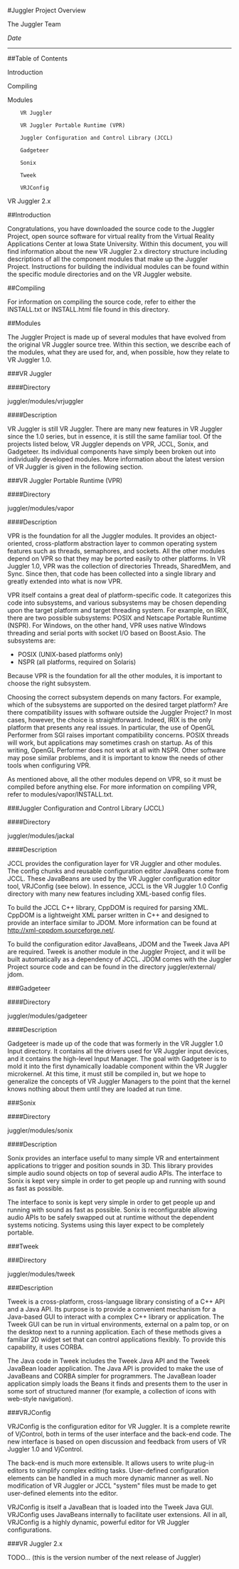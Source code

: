 #Juggler Project Overview


The Juggler Team

 $Date$

----------------------------------------------------------------------------
##Table of Contents



  Introduction

  Compiling

  Modules


        VR Juggler

        VR Juggler Portable Runtime (VPR)

        Juggler Configuration and Control Library (JCCL)

        Gadgeteer

        Sonix

        Tweek

        VRJConfig


  VR Juggler 2.x

##Introduction

 Congratulations, you have downloaded the source code to the Juggler
 Project, open source software for virtual reality from the Virtual Reality
 Applications Center at Iowa State University. Within this document, you
 will find information about the new VR Juggler 2.x directory structure
 including descriptions of all the component modules that make up the
 Juggler Project. Instructions for building the individual modules can be
 found within the specific module directories and on the VR Juggler website.


##Compiling

 For information on compiling the source code, refer to either the
 INSTALL.txt or INSTALL.html file found in this directory.


##Modules

 The Juggler Project is made up of several modules that have evolved from
 the original VR Juggler source tree. Within this section, we describe each
 of the modules, what they are used for, and, when possible, how they relate
 to VR Juggler 1.0.


###VR Juggler


####Directory

 juggler/modules/vrjuggler


####Description

 VR Juggler is still VR Juggler. There are many new features in VR Juggler
 since the 1.0 series, but in essence, it is still the same familiar tool.
 Of the projects listed below, VR Juggler depends on VPR, JCCL, Sonix, and
 Gadgeteer. Its individual components have simply been broken out into
 individually developed modules. More information about the latest version
 of VR Juggler is given in the following section.


###VR Juggler Portable Runtime (VPR)


####Directory

 juggler/modules/vapor


####Description

 VPR is the foundation for all the Juggler modules. It provides an object-
 oriented, cross-platform abstraction layer to common operating system
 features such as threads, semaphores, and sockets. All the other modules
 depend on VPR so that they may be ported easily to other platforms. In VR
 Juggler 1.0, VPR was the collection of directories Threads, SharedMem, and
 Sync. Since then, that code has been collected into a single library and
 greatly extended into what is now VPR.

 VPR itself contains a great deal of platform-specific code. It categorizes
 this code into subsystems, and various subsystems may be chosen depending
 upon the target platform and target threading system. For example, on IRIX,
 there are two possible subsystems: POSIX and Netscape Portable Runtime
 (NSPR). For Windows, on the other hand, VPR uses native WIndows threading
 and serial ports with socket I/O based on Boost.Asio. The subsystems are:


*  POSIX (UNIX-based platforms only)
*  NSPR (all platforms, required on Solaris)


 Because VPR is the foundation for all the other modules, it is important to
 choose the right subsystem.

 Choosing the correct subsystem depends on many factors. For example, which
 of the subsystems are supported on the desired target platform? Are there
 compatibility issues with software outside the Juggler Project? In most
 cases, however, the choice is straightforward. Indeed, IRIX is the only
 platform that presents any real issues. In particular, the use of OpenGL
 Performer from SGI raises important compatibility concerns. POSIX threads
 will work, but applications may sometimes crash on startup. As of this
 writing, OpenGL Performer does not work at all with NSPR. Other software
 may pose similar problems, and it is important to know the needs of other
 tools when configuring VPR.

 As mentioned above, all the other modules depend on VPR, so it must be
 compiled before anything else. For more information on compiling VPR, refer
 to modules/vapor/INSTALL.txt.


###Juggler Configuration and Control Library (JCCL)


####Directory

 juggler/modules/jackal


####Description

 JCCL provides the configuration layer for VR Juggler and other modules. The
 config chunks and reusable configuration editor JavaBeans come from JCCL.
 These JavaBeans are used by the VR Juggler configuration editor tool,
 VRJConfig (see below). In essence, JCCL is the VR Juggler 1.0 Config
 directory with many new features including XML-based config files.

 To build the JCCL C++ library, CppDOM is required for parsing XML. CppDOM
 is a lightweight XML parser written in C++ and designed to provide an
 interface similar to JDOM. More information can be found at
 http://xml-cppdom.sourceforge.net/.

 To build the configuration editor JavaBeans, JDOM and the Tweek Java API
 are required. Tweek is another module in the Juggler Project, and it will
 be built automatically as a dependency of JCCL. JDOM comes with the Juggler
 Project source code and can be found in the directory juggler/external/
 jdom.


###Gadgeteer


####Directory

 juggler/modules/gadgeteer


####Description

 Gadgeteer is made up of the code that was formerly in the VR Juggler 1.0
 Input directory. It contains all the drivers used for VR Juggler input
 devices, and it contains the high-level Input Manager. The goal with
 Gadgeteer is to mold it into the first dynamically loadable component
 within the VR Juggler microkernel. At this time, it must still be compiled
 in, but we hope to generalize the concepts of VR Juggler Managers to the
 point that the kernel knows nothing about them until they are loaded at run
 time.


###Sonix


####Directory

 juggler/modules/sonix


####Description

 Sonix provides an interface useful to many simple VR and entertainment
 applications to trigger and position sounds in 3D. This library provides
 simple audio sound objects on top of several audio APIs. The interface to
 Sonix is kept very simple in order to get people up and running with sound
 as fast as possible.

 The interface to sonix is kept very simple in order to get people up and
 running with sound as fast as possible. Sonix is reconfigurable allowing
 audio APIs to be safely swapped out at runtime without the dependent
 systems noticing. Systems using this layer expect to be completely
 portable.


###Tweek


###Directory

 juggler/modules/tweek


###Description

 Tweek is a cross-platform, cross-language library consisting of a C++ API
 and a Java API. Its purpose is to provide a convenient mechanism for a
 Java-based GUI to interact with a complex C++ library or application. The
 Tweek GUI can be run in virtual environments, external on a palm top, or on
 the desktop next to a running application. Each of these methods gives a
 familiar 2D widget set that can control applications flexibly. To provide
 this capability, it uses CORBA.

 The Java code in Tweek includes the Tweek Java API and the Tweek JavaBean
 loader application. The Java API is provided to make the use of JavaBeans
 and CORBA simpler for programmers. The JavaBean loader application simply
 loads the Beans it finds and presents them to the user in some sort of
 structured manner (for example, a collection of icons with web-style
 navigation).


###VRJConfig

 VRJConfig is the configuration editor for VR Juggler. It is a complete
 rewrite of VjControl, both in terms of the user interface and the back-end
 code. The new interface is based on open discussion and feedback from users
 of VR Juggler 1.0 and VjControl.

 The back-end is much more extensible. It allows users to write plug-in
 editors to simplify complex editing tasks. User-defined configuration
 elements can be handled in a much more dynamic manner as well. No
 modification of VR Juggler or JCCL "system" files must be made to get
 user-defined elements into the editor.

 VRJConfig is itself a JavaBean that is loaded into the Tweek Java GUI.
 VRJConfig uses JavaBeans internally to facilitate user extensions. All in
 all, VRJConfig is a highly dynamic, powerful editor for VR Juggler
 configurations.


###VR Juggler 2.x

 TODO... (this is the version number of the next release of Juggler)

